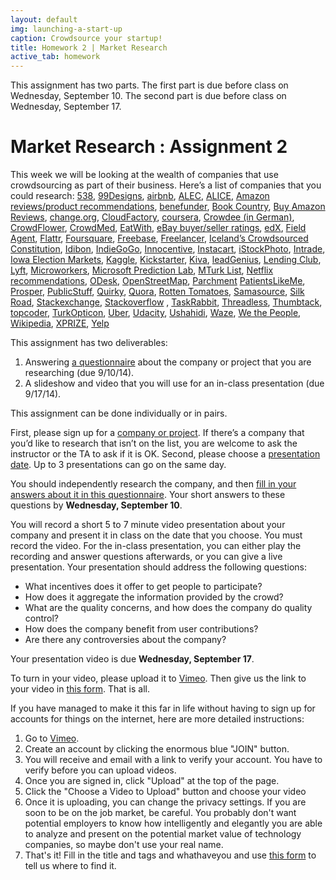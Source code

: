 ```yaml
---
layout: default
img: launching-a-start-up
caption: Crowdsource your startup!
title: Homework 2 | Market Research
active_tab: homework
---
```



<div class="alert alert-info">
  This assignment has two parts.  The first part is due before class on Wednesday, September 10.  The second part is due before class on Wednesday, September 17.
</div>


Market Research <span class="text-muted">: Assignment 2</span> 
=============================================================
This week we will be looking at the wealth of companies that use crowdsourcing as part of their business. Here’s a list of companies that you could research:
[538](http://fivethirtyeight.com),
[99Designs](http://99designs.com),
[airbnb](https://www.airbnb.com),
[ALEC](http://www.alec.org/model-legislation/),
[ALICE](http://alicelaw.org),
[Amazon reviews/product recommendations](https://www.amazon.com),
[benefunder](http://www.benefunder.org),
[Book Country](http://www.bookcountry.com),
[Buy Amazon Reviews](http://www.buyamazonreviews.com),
[change.org](https://www.change.org),
[CloudFactory](http://www.cloudfactory.com/home),
[coursera](https://www.coursera.org),
[Crowdee (in German)](https://www.crowdee.de),
[CrowdFlower](http://www.crowdflower.com),
[CrowdMed](https://www.crowdmed.com),
[EatWith](http://www.eatwith.com),
[eBay buyer/seller ratings](http://pages.ebay.com/help/feedback/scores-reputation.html),
[edX](https://www.edx.org),
[Field Agent](http://www.fieldagent.net),
[Flattr](https://flattr.com),
[Foursquare](https://foursquare.com),
[Freebase](http://www.freebase.com),
[Freelancer](https://www.freelancer.com/),
[Iceland’s Crowdsourced Constitution](http://www.slate.com/articles/technology/future_tense/2014/07/five_lessons_from_iceland_s_failed_crowdsourced_constitution_experiment.html),
[Idibon](http://idibon.com),
[IndieGoGo](https://www.indiegogo.com),
[Innocentive](http://www.innocentive.com),
[Instacart](https://www.instacart.com/faq),
[iStockPhoto](http://en.wikipedia.org/wiki/IStock),
[Intrade](http://en.wikipedia.org/wiki/Intrade),
[Iowa Election Markets](http://tippie.uiowa.edu/iem/),
[Kaggle](http://www.kaggle.com),
[Kickstarter](http://www.kickstarter.com),
[Kiva](http://kiva.org),
[leadGenius](https://leadgenius.com),
[Lending Club](https://www.lendingclub.com/public/how-peer-lending-works.action),
[Lyft](https://www.lyft.com),
[Microworkers](https://microworkers.com),
[Microsoft Prediction Lab](https://www.prediction.microsoft.com/#!/home),
[MTurk List](http://www.mturklist.com),
[Netflix recommendations](https://www.netflix.com/),
[ODesk](https://www.odesk.com),
[OpenStreetMap](http://www.openstreetmap.org/),
[Parchment](http://www.parchment.com)
[PatientsLikeMe](http://www.patientslikeme.com),
[Prosper](https://prosper.com/welcome/how_it_works.aspx),
[PublicStuff](https://www.publicstuff.com),
[Quirky](http://quirky.com),
[Quora](http://www.quora.com),
[Rotten Tomatoes](http://www.rottentomatoes.com),
[Samasource](http://samasource.org),
[Silk Road](http://arstechnica.com/tech-policy/2014/08/dark-net-drug-markets-kept-alive-by-great-customer-service/),
[Stackexchange](http://stackexchange.com/sites),
[Stackoverflow](http://stackoverflow.com) ,
[TaskRabbit](https://www.taskrabbit.com),
[Threadless](https://www.threadless.com/how-it-works/),
[Thumbtack](http://www.thumbtack.com/),
[topcoder](http://www.topcoder.com),
[TurkOpticon](http://turkopticon.ucsd.edu),
[Uber](https://www.uber.com),
[Udacity](https://www.udacity.com),
[Ushahidi](http://www.ushahidi.com),
[Waze](https://www.waze.com),
[We the People](https://petitions.whitehouse.gov),
[Wikipedia](http://en.wikipedia.org/wiki/Main_Page),
[XPRIZE](http://www.xprize.org),
[Yelp](http://www.yelp.com/)



This assignment has two deliverables:

1. Answering [a questionnaire](https://docs.google.com/forms/d/1cEkW2h2xwVyKaXriKR7PqroPDjQZE34AKPoRP-lUV5Y/viewform?usp=send_form) about the company or project that you are researching (due 9/10/14).
2. A slideshow and video that you will use for an in-class presentation (due 9/17/14).

This assignment can be done individually or in pairs.

First, please sign up for a [company or project](https://docs.google.com/spreadsheets/d/1kOcI7BJUQGeG3Pb3oZPRqfTt2JYwRnjnTqImex9qsSQ/edit#gid=209977841).  If there’s a company that you’d like to research that isn’t on the list, you are welcome to ask the instructor or the TA to ask if it is OK.  Second, please choose a [presentation date](https://docs.google.com/spreadsheets/d/1kOcI7BJUQGeG3Pb3oZPRqfTt2JYwRnjnTqImex9qsSQ/edit#gid=0). Up to 3 presentations can go on the same day.

You should independently research the company, and then [fill in your answers about it in this questionnaire](https://docs.google.com/forms/d/1cEkW2h2xwVyKaXriKR7PqroPDjQZE34AKPoRP-lUV5Y/viewform?usp=send_form).  Your short answers to these questions by <b>Wednesday, September 10</b>. 

You will record a short 5 to 7 minute video presentation about your company and present it in class on the date that you choose.  You must record the video.  For the in-class presentation, you can either play the recording and answer questions afterwards, or you can give a live presentation.  Your presentation should address the following questions:

- What incentives does it offer to get people to participate?
- How does it aggregate the information provided by the crowd?
- What are the quality concerns, and how does the company do quality control?
- How does the company benefit from user contributions?
- Are there any controversies about the company?

Your presentation video is due <b>Wednesday, September 17</b>.

To turn in your video, please upload it to [Vimeo](https://vimeo.com/). Then give us the link to your video in [this form](https://docs.google.com/forms/d/1bP_sk4aTMknox9XoZXVQRlSR0V7RD3MzmfeZPMLWSLU/viewform?usp=send_form). That is all. 

If you have managed to make it this far in life without having to sign up for accounts for things on the internet, here are more detailed instructions:

1. Go to [Vimeo]().
2. Create an account by clicking the enormous blue "JOIN" button. 
3. You will receive and email with a link to verify your account. You have to verify before you can upload videos.
4. Once you are signed in, click "Upload" at the top of the page.
5. Click the "Choose a Video to Upload" button and choose your video
6. Once it is uploading, you can change the privacy settings. If you are soon to be on the job market, be careful. You probably don't want potential employers to know how intelligently and elegantly you are able to analyze and present on the potential market value of technology companies, so maybe don't use your real name.
7. That's it! Fill in the title and tags and whathaveyou and use [this form](https://docs.google.com/forms/d/1bP_sk4aTMknox9XoZXVQRlSR0V7RD3MzmfeZPMLWSLU/viewform?usp=send_form) to tell us where to find it.



